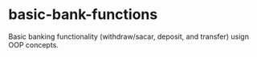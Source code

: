 # basic-bank-functions

Basic banking functionality (withdraw/sacar, deposit, and transfer) usign OOP concepts.
